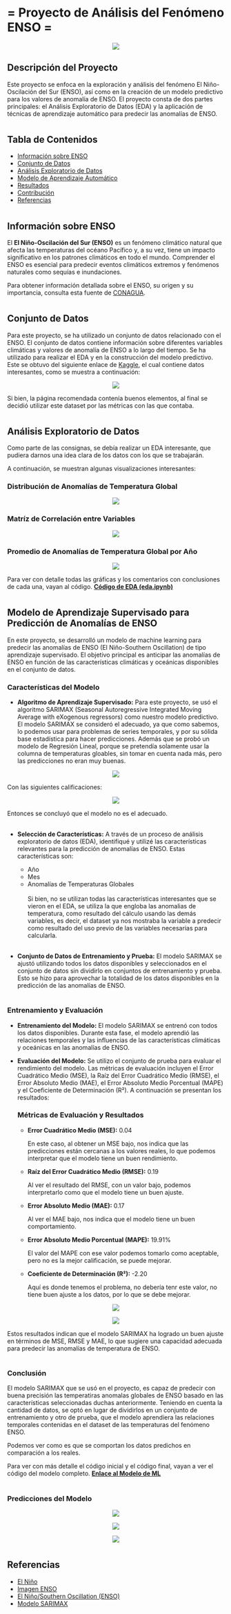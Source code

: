 #
# = Proyecto de Análisis del Fenómeno ENSO =

<p align="center">
  <img src="Images/enos.png">
</p>

## Descripción del Proyecto

Este proyecto se enfoca en la exploración y análisis del fenómeno El Niño-Oscilación del Sur (ENSO), así como en la creación de un modelo predictivo para los valores de anomalía de ENSO. El proyecto consta de dos partes principales: el Análisis Exploratorio de Datos (EDA) y la aplicación de técnicas de aprendizaje automático para predecir las anomalías de ENSO. 

#
## Tabla de Contenidos
- [Información sobre ENSO](#información-sobre-enso)
- [Conjunto de Datos](#conjunto-de-datos)
- [Análisis Exploratorio de Datos](#análisis-exploratorio-de-datos)
- [Modelo de Aprendizaje Automático](#modelo-de-aprendizaje-automático)
- [Resultados](#resultados)
- [Contribución](#contribución)
- [Referencias](#referencias)
#
## Información sobre ENSO

El **El Niño-Oscilación del Sur (ENSO)** es un fenómeno climático natural que afecta las temperaturas del océano Pacífico y, a su vez, tiene un impacto significativo en los patrones climáticos en todo el mundo. Comprender el ENSO es esencial para predecir eventos climáticos extremos y fenómenos naturales como sequías e inundaciones.

Para obtener información detallada sobre el ENSO, su origen y su importancia, consulta esta fuente de [CONAGUA](https://smn.conagua.gob.mx/es/climatologia/diagnostico-climatico/estatus-del-nino).
#
## Conjunto de Datos

Para este proyecto, se ha utilizado un conjunto de datos relacionado con el ENSO. El conjunto de datos contiene información sobre diferentes variables climáticas y valores de anomalía de ENSO a lo largo del tiempo. Se ha utilizado para realizar el EDA y en la construcción del modelo predictivo.
Este se obtuvo del siguiente enlace de [Kaggle](https://www.kaggle.com/datasets/shabanamir/enso-data), el cual contiene datos interesantes, como se muestra a continuación:

<p align="center">
  <img src="Images/datos.png">
</p>

Si bien, la página recomendada contenía buenos elementos, al final se decidió utilizar este dataset por las métricas con las que contaba.

#
## Análisis Exploratorio de Datos

Como parte de las consignas, se debía realizar un EDA interesante, que pudiera darnos una idea clara de los datos con los que se trabajarán. 

A continuación, se muestran algunas visualizaciones interesantes:

### Distribución de Anomalías de Temperatura Global
<p align="center">
  <img src="Images/dist_anom.png">
</p>

### Matríz de Correlación entre Variables
<p align="center">
  <img src="/Images/matriz.png">
</p>

### Promedio de Anomalías de Temperatura Global por Año
<p align="center">
  <img src="Images/prom_anom.png">
</p>

Para ver con detalle todas las gráficas y los comentarios con conclusiones de cada una, vayan al código.
**[Código de EDA (eda.ipynb)](EDA.ipynb)**
#
## Modelo de Aprendizaje Supervisado para Predicción de Anomalías de ENSO

En este proyecto, se desarrolló un modelo de machine learning para predecir las anomalías de ENSO (El Niño-Southern Oscillation) de tipo aprendizaje supervisado. El objetivo principal es anticipar las anomalías de ENSO en función de las características climáticas y oceánicas disponibles en el conjunto de datos.

### Características del Modelo

- **Algoritmo de Aprendizaje Supervisado:** Para este proyecto, se usó el algoritmo SARIMAX (Seasonal Autoregressive Integrated Moving Average with eXogenous regressors) como nuestro modelo predictivo. El modelo SARIMAX se consideró el adecuado, ya que como sabemos, lo podemos usar para problemas de series temporales, y por su sólida base estadística para hacer predicciones.
Además que se probó un modelo de Regresión Lineal, porque se pretendía solamente usar la columna de temperaturas gloables, sin tomar en cuenta nada más, pero las predicciones no eran muy buenas.

<p align="center">
  <img src="Images/regresion.png">
</p>

Con las siguientes calificaciones:
<p align="center">
  <img src="Images/regresion_calif.png">
</p>
Entonces se concluyó que el modelo no es el adecuado.<br><br>

- **Selección de Características:** A través de un proceso  de análisis exploratorio de datos (EDA), identifiqué y utilizé las características relevantes para la predicción de anomalías de ENSO. Estas características son: 
  - Año
  - Mes
  - Anomalías de Temperaturas Globales <br><br>
  Si bien, no se utilizan todas las características interesantes que se vieron en el EDA, se utiliza la que engloba las anomalias de temperatura, como resultado del cálculo usando las demás variables, es decir, el dataset ya nos mostraba la variable a predecir como resultado del uso previo de las variables necesarias para calcularla.<br><br>

- **Conjunto de Datos de Entrenamiento y Prueba:** El modelo SARIMAX se ajustó utilizando todos los datos disponibles y seleccionados en el conjunto de datos sin dividirlo en conjuntos de entrenamiento y prueba. Esto se hizo para aprovechar la totalidad de los datos disponibles en la predicción de las anomalías de ENSO.
#
### **Entrenamiento y Evaluación**

- **Entrenamiento del Modelo:** El modelo SARIMAX se entrenó con todos los datos disponibles. Durante esta fase, el modelo aprendió las relaciones temporales y las influencias de las características climáticas y oceánicas en las anomalías de ENSO.

- **Evaluación del Modelo:** Se utilizo el conjunto de prueba para evaluar el rendimiento del modelo. Las métricas de evaluación incluyen el Error Cuadrático Medio (MSE), la Raíz del Error Cuadrático Medio (RMSE), el Error Absoluto Medio (MAE), el Error Absoluto Medio Porcentual (MAPE) y el Coeficiente de Determinación (R²). A continuación se presentan los resultados:

  ### Métricas de Evaluación y Resultados

    - **Error Cuadrático Medio (MSE):** 0.04 <p>
      En este caso, al obtener un MSE bajo, nos indica que las predicciones están cercanas a los valores reales, lo que podemos interpretar que el modelo tiene un buen rendimiento.

    - **Raíz del Error Cuadrático Medio (RMSE):** 0.19 <p>
      Al ver el resultado del RMSE, con un valor bajo, podemos interpretarlo como que el modelo tiene un buen ajuste.

    - **Error Absoluto Medio (MAE):** 0.17 <p>
      Al ver el MAE bajo, nos indica que el modelo tiene un buen comportamiento.

    - **Error Absoluto Medio Porcentual (MAPE):** 19.91% <p>
      El valor del MAPE con ese valor podemos tomarlo como aceptable, pero no es la mejor calificación, se puede mejorar.

    - **Coeficiente de Determinación (R²):** -2.20 <p>
      Aquí es donde tenemos el problema, no debería tenr este valor, no tiene buen ajuste a los datos, por lo que se debe mejorar.

<p align="center">
  <img src="Images/modelo.png">
</p>
<p align="center">
  <img src="Images/res_metricas.png">
</p>

Estos resultados indican que el modelo SARIMAX ha logrado un buen ajuste en términos de MSE, RMSE y MAE, lo que sugiere una capacidad adecuada para predecir las anomalías de temperatura de ENSO.
#
### **Conclusión**

El modelo SARIMAX que se usó en el proyecto, es capaz de predecir con buena precisión las temperatiras anomalas globales de ENSO basado en las características seleccionadas duchas anteriormente. Teniendo en cuenta la cantidad de datos, se optó en lugar de dividirlos en un conjunto de entrenamiento y otro de prueba, que el modelo aprendiera las relaciones temporales contenidas en el dataset de las temperaturas del fenómeno ENSO. 

Podemos ver como es que se comportan los datos predichos en comparación a los reales.

Para ver con más detalle el código inicial y el código final, vayan a ver el código del modelo completo.
**[Enlace al Modelo de ML](modelo.ipynb)**
#
### Predicciones del Modelo
<p align="center">
  <img src="Images/predicciones.png">
</p>
<p align="center">
  <img src="Images/vista_pred.png">
</p>
<p align="center">
  <img src="Images/anual_predict.png">
</p>

#
## Referencias

- [El Niño](https://smn.conagua.gob.mx/es/climatologia/diagnostico-climatico/estatus-del-nino)
- [Imagen ENSO](https://www.tiempo.com/ram/el-nino-la-ni-a-hoy-enso-neutral.html)
- [El Niño/Southern Oscillation (ENSO)](https://www.ncei.noaa.gov/access/monitoring/enso/)
- [Modelo SARIMAX](https://cienciadedatos.net/documentos/py51-modelos-arima-sarimax-python)
